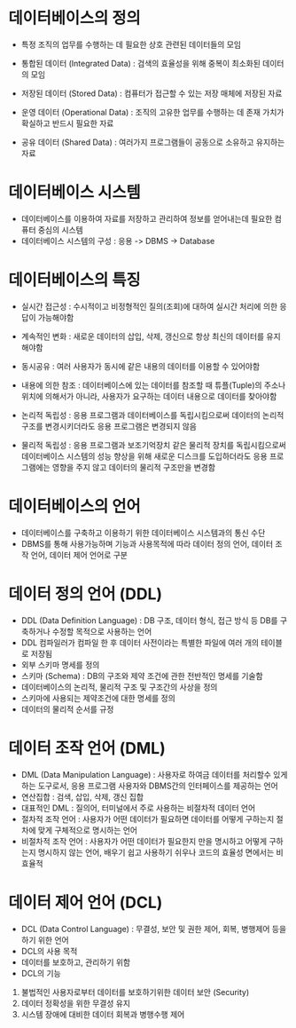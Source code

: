 # 데이터베이스의 정의

- 특정 조직의 업무를 수행하는 데 필요한 상호 관련된 데이터들의 모임

- 통합된 데이터 (Integrated Data) : 검색의 효율성을 위해 중복이 최소화된 데이터의 모임
- 저장된 데이터 (Stored Data) : 컴퓨터가 접근할 수 있는 저장 매체에 저장된 자료
- 운영 데이터 (Operational Data) : 조직의 고유한 업무를 수행하는 데 존재 가치가 확실하고 반드시 필요한 자료
- 공유 데이터 (Shared Data) : 여러가지 프로그램들이 공동으로 소유하고 유지하는 자료

# 데이터베이스 시스템

- 데이터베이스를 이용하여 자료를 저장하고 관리하여 정보를 얻어내는데 필요한 컴퓨터 중심의 시스템
- 데이터베이스 시스템의 구성 : 응용 -> DBMS -> Database

# 데이터베이스의 특징

- 실시간 접근성 : 수시적이고 비정형적인 질의(조회)에 대하여 실시간 처리에 의한 응답이 가능해야함
- 계속적인 변화 : 새로운 데이터의 삽입, 삭제, 갱신으로 항상 최신의 데이터를 유지해야함
- 동시공유 : 여러 사용자가 동시에 같은 내용의 데이터를 이용할 수 있어야함
- 내용에 의한 참조 : 데이터베이스에 있는 데이터를 참조할 때 튜플(Tuple)의 주소나 위치에 의해서가 아니라, 사용자가 요구하는 데이터 내용으로 데이터를 찾아야함

- 논리적 독립성 : 응용 프로그램과 데이터베이스를 독립시킴으로써 데이터의 논리적 구조를 변경시키더라도 응용 프로그램은 변경되지 않음
- 물리적 독립성 : 응용 프로그램과 보조기억장치 같은 물리적 장치를 독립시킴으로써 데이터베이스 시스템의 성능 향상을 위해 새로운 디스크를 도입하더라도 응용 프로그램에는 영향을 주지 않고 데이터의 물리적 구조만을 변경함

# 데이터베이스의 언어

- 데이터베이스를 구축하고 이용하기 위한 데이터베이스 시스템과의 통신 수단
- DBMS를 통해 사용가능하며 기능과 사용목적에 따라 데이터 정의 언어, 데이터 조작 언어, 데이터 제어 언어로 구분

# 데이터 정의 언어 (DDL)
- DDL (Data Definition Language) : DB 구조, 데이터 형식, 접근 방식 등 DB를 구축하거나 수정할 목적으로 사용하는 언어
- DDL 컴파일러가 컴파일 한 후 데이터 사전이라는 특별한 파일에 여러 개의 테이블로 저장됨
- 외부 스키마 명세를 정의
- 스키마 (Schema) : DB의 구조와 제약 조건에 관한 전반적인 명세를 기술함
- 데이터베이스의 논리적, 물리적 구조 및 구조간의 사상을 정의
- 스키마에 사용되는 제약조건에 대한 명세를 정의
- 데이터의 물리적 순서를 규정

# 데이터 조작 언어 (DML)
- DML (Data Manipulation Language) : 사용자로 하여금 데이터를 처리할수 있게하는 도구로서, 응용 프로그램 사용자와 DBMS간의 인터페이스를 제공하는 언어
- 연산집합 : 검색, 삽입, 삭제, 갱신 집합
- 대표적인 DML : 질의어, 터미널에서 주로 사용하는 비절차적 데이터 언어
- 절차적 조작 언어 : 사용자가 어떤 데이터가 필요하면 데이터를 어떻게 구하는지 절차에 맞게 구체적으로 명시하는 언어
- 비절차적 조작 언어 : 사용자가 어떤 데이터가 필요한지 만을 명시하고 어떻게 구하는지 명시하지 않는 언어, 배우기 쉽고 사용하기 쉬우나 코드의 효율성 면에서는 비효율적

# 데이터 제어 언어 (DCL)
- DCL (Data Control Language) : 무결성, 보안 및 권한 제어, 회복, 병행제어 등을 하기 위한 언어
- DCL의 사용 목적
- 데이터를 보호하고, 관리하기 위함
- DCL의 기능
1. 불법적인 사용자로부터 데이터를 보호하기위한 데이터 보안 (Security)
2. 데이터 정확성을 위한 무결성 유지
3. 시스템 장애에 대비한 데이터 회복과 병행수행 제어
